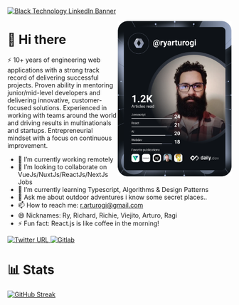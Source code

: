 [![Black Technology LinkedIn Banner](https://user-images.githubusercontent.com/8452197/214675141-8976389f-e888-42f4-99a8-d9b2a06cee8e.png)](https://www.linkedin.com/in/ryarturogi/)

<div align="left">
  <a href="https://app.daily.dev/ryarturogi" target="_blank">
    <img
      width="256"
      align="right"
      src="https://github.com/ryarturogi/ryarturogi/blob/master/devcard.svg" 
      alt="Ricardo Guillen's Dev Card"
    />
  </a>
</div>

# 👋 Hi there

⚡️ 10+ years of engineering web applications with a strong track record of delivering successful projects. Proven ability in mentoring junior/mid-level developers and delivering innovative, customer-focused solutions. Experienced in working with teams around the world and driving results in multinationals and startups. Entrepreneurial mindset with a focus on continuous improvement.

- 🔭 I’m currently working remotely
- 👯 I’m looking to collaborate on VueJs/NuxtJs/ReactJs/NextJs Jobs
- 🌱 I’m currently learning Typescript, Algorithms & Design Patterns
- 💬 Ask me about outdoor adventures i know some secret places.. 
- 📫 How to reach me: r.arturogi@gmail.com
- 😄 Nicknames: Ry, Richard, Richie, Viejito, Arturo, Ragi
- ⚡ Fun fact: React.js is like coffee in the morning!

<div align="left">
  <a href="https://twitter.com/ryarturogi">
    <img alt="Twitter URL" src="https://img.shields.io/twitter/url?style=social&url=https%3A%2F%2Ftwitter.com%2FRyArturoGI">    
  </a>
  
  <a href="https://gitlab.com/ricardo.guillen">
    <img
      src="https://img.shields.io/static/v1?logo=gitlab&style=flat-square&color=fca326&label=Gitlab&message=%E2%98%86"
      alt="Gitlab"
    />
  </a>
  
# 📊 Stats
 [![GitHub Streak](https://github-readme-streak-stats.herokuapp.com/?user=ryarturogi)](https://github.com/ryarturogi)
  
</div>
